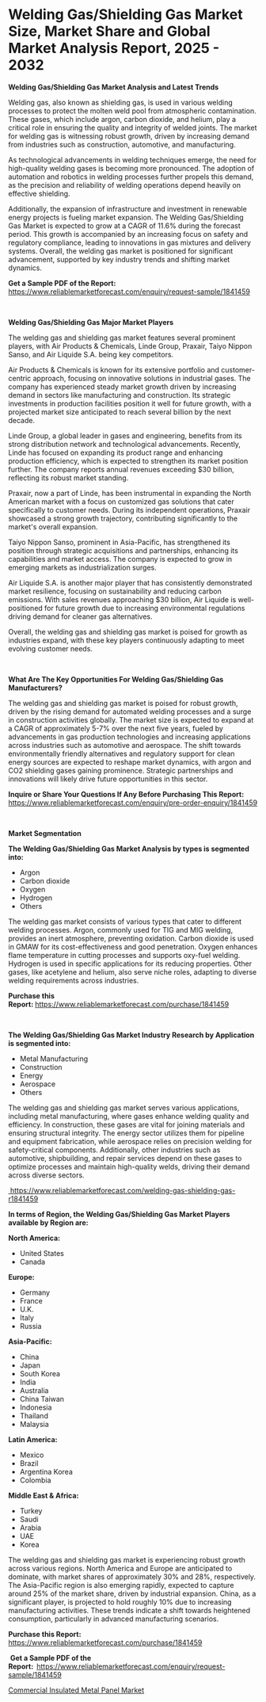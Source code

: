 <p><h1>Welding Gas/Shielding Gas Market Size, Market Share and Global Market Analysis Report, 2025 - 2032</h1></p><p><strong>Welding Gas/Shielding Gas Market Analysis and Latest Trends</strong></p>
<p><p>Welding gas, also known as shielding gas, is used in various welding processes to protect the molten weld pool from atmospheric contamination. These gases, which include argon, carbon dioxide, and helium, play a critical role in ensuring the quality and integrity of welded joints. The market for welding gas is witnessing robust growth, driven by increasing demand from industries such as construction, automotive, and manufacturing. </p><p>As technological advancements in welding techniques emerge, the need for high-quality welding gases is becoming more pronounced. The adoption of automation and robotics in welding processes further propels this demand, as the precision and reliability of welding operations depend heavily on effective shielding. </p><p>Additionally, the expansion of infrastructure and investment in renewable energy projects is fueling market expansion. The Welding Gas/Shielding Gas Market is expected to grow at a CAGR of 11.6% during the forecast period. This growth is accompanied by an increasing focus on safety and regulatory compliance, leading to innovations in gas mixtures and delivery systems. Overall, the welding gas market is positioned for significant advancement, supported by key industry trends and shifting market dynamics.</p></p>
<p><strong>Get a Sample PDF of the Report:&nbsp;</strong> <a href="https://www.reliablemarketforecast.com/enquiry/request-sample/1841459?utm_campaign=2247&utm_medium=2&utm_source=Github&utm_content=ia&utm_term=03022025&utm_id=welding-gasshielding-gas">https://www.reliablemarketforecast.com/enquiry/request-sample/1841459</a></p>
<p>&nbsp;</p>
<p><strong>Welding Gas/Shielding Gas Major Market Players</strong></p>
<p><p>The welding gas and shielding gas market features several prominent players, with Air Products & Chemicals, Linde Group, Praxair, Taiyo Nippon Sanso, and Air Liquide S.A. being key competitors. </p><p>Air Products & Chemicals is known for its extensive portfolio and customer-centric approach, focusing on innovative solutions in industrial gases. The company has experienced steady market growth driven by increasing demand in sectors like manufacturing and construction. Its strategic investments in production facilities position it well for future growth, with a projected market size anticipated to reach several billion by the next decade.</p><p>Linde Group, a global leader in gases and engineering, benefits from its strong distribution network and technological advancements. Recently, Linde has focused on expanding its product range and enhancing production efficiency, which is expected to strengthen its market position further. The company reports annual revenues exceeding $30 billion, reflecting its robust market standing.</p><p>Praxair, now a part of Linde, has been instrumental in expanding the North American market with a focus on customized gas solutions that cater specifically to customer needs. During its independent operations, Praxair showcased a strong growth trajectory, contributing significantly to the market's overall expansion.</p><p>Taiyo Nippon Sanso, prominent in Asia-Pacific, has strengthened its position through strategic acquisitions and partnerships, enhancing its capabilities and market access. The company is expected to grow in emerging markets as industrialization surges.</p><p>Air Liquide S.A. is another major player that has consistently demonstrated market resilience, focusing on sustainability and reducing carbon emissions. With sales revenues approaching $30 billion, Air Liquide is well-positioned for future growth due to increasing environmental regulations driving demand for cleaner gas alternatives.</p><p>Overall, the welding gas and shielding gas market is poised for growth as industries expand, with these key players continuously adapting to meet evolving customer needs.</p></p>
<p>&nbsp;</p>
<p><strong>What Are The Key Opportunities For Welding Gas/Shielding Gas Manufacturers?</strong></p>
<p><p>The welding gas and shielding gas market is poised for robust growth, driven by the rising demand for automated welding processes and a surge in construction activities globally. The market size is expected to expand at a CAGR of approximately 5-7% over the next five years, fueled by advancements in gas production technologies and increasing applications across industries such as automotive and aerospace. The shift towards environmentally friendly alternatives and regulatory support for clean energy sources are expected to reshape market dynamics, with argon and CO2 shielding gases gaining prominence. Strategic partnerships and innovations will likely drive future opportunities in this sector.</p></p>
<p><strong>Inquire or Share Your Questions If Any Before Purchasing This Report:</strong> <a href="https://www.reliablemarketforecast.com/enquiry/pre-order-enquiry/1841459?utm_campaign=2247&utm_medium=2&utm_source=Github&utm_content=ia&utm_term=03022025&utm_id=welding-gasshielding-gas">https://www.reliablemarketforecast.com/enquiry/pre-order-enquiry/1841459</a></p>
<p>&nbsp;</p>
<p><strong>Market Segmentation</strong></p>
<p><strong>The Welding Gas/Shielding Gas Market Analysis by types is segmented into:</strong></p>
<p><ul><li>Argon</li><li>Carbon dioxide</li><li>Oxygen</li><li>Hydrogen</li><li>Others</li></ul></p>
<p><p>The welding gas market consists of various types that cater to different welding processes. Argon, commonly used for TIG and MIG welding, provides an inert atmosphere, preventing oxidation. Carbon dioxide is used in GMAW for its cost-effectiveness and good penetration. Oxygen enhances flame temperature in cutting processes and supports oxy-fuel welding. Hydrogen is used in specific applications for its reducing properties. Other gases, like acetylene and helium, also serve niche roles, adapting to diverse welding requirements across industries.</p></p>
<p><strong>Purchase this Report:&nbsp;</strong><a href="https://www.reliablemarketforecast.com/purchase/1841459?utm_campaign=2247&utm_medium=2&utm_source=Github&utm_content=ia&utm_term=03022025&utm_id=welding-gasshielding-gas">https://www.reliablemarketforecast.com/purchase/1841459</a></p>
<p>&nbsp;</p>
<p><strong>The Welding Gas/Shielding Gas Market Industry Research by Application is segmented into:</strong></p>
<p><ul><li>Metal Manufacturing</li><li>Construction</li><li>Energy</li><li>Aerospace</li><li>Others</li></ul></p>
<p><p>The welding gas and shielding gas market serves various applications, including metal manufacturing, where gases enhance welding quality and efficiency. In construction, these gases are vital for joining materials and ensuring structural integrity. The energy sector utilizes them for pipeline and equipment fabrication, while aerospace relies on precision welding for safety-critical components. Additionally, other industries such as automotive, shipbuilding, and repair services depend on these gases to optimize processes and maintain high-quality welds, driving their demand across diverse sectors.</p></p>
<p><a href="https://www.reliablemarketforecast.com/welding-gas-shielding-gas-r1841459?utm_campaign=2247&utm_medium=2&utm_source=Github&utm_content=ia&utm_term=03022025&utm_id=welding-gasshielding-gas">&nbsp;https://www.reliablemarketforecast.com/welding-gas-shielding-gas-r1841459</a></p>
<p><strong>In terms of Region, the Welding Gas/Shielding Gas Market Players available by Region are:</strong></p>
<p>
    <p> <strong> North America: </strong>
        <ul>
            <li>United States</li>
            <li>Canada</li>
        </ul>
        </p> 
    <p> <strong> Europe: </strong>
        <ul>
            <li>Germany</li>
            <li>France</li>
            <li>U.K.</li>
            <li>Italy</li>
            <li>Russia</li>
        </ul>
        </p> 
    <p> <strong> Asia-Pacific: </strong>
        <ul>
            <li>China</li>
            <li>Japan</li>
            <li>South Korea</li>
            <li>India</li>
            <li>Australia</li>
            <li>China Taiwan</li>
            <li>Indonesia</li>
            <li>Thailand</li>
            <li>Malaysia</li>
        </ul>
        </p> 
    <p> <strong> Latin America: </strong>
        <ul>
            <li>Mexico</li>
            <li>Brazil</li>
            <li>Argentina Korea</li>
            <li>Colombia</li>
        </ul>
        </p> 
    <p> <strong> Middle East & Africa: </strong>
        <ul>
            <li>Turkey</li>
            <li>Saudi</li>
            <li>Arabia</li>
            <li>UAE</li>
            <li>Korea</li>
        </ul>
    </p>
    </p>
<p><p>The welding gas and shielding gas market is experiencing robust growth across various regions. North America and Europe are anticipated to dominate, with market shares of approximately 30% and 28%, respectively. The Asia-Pacific region is also emerging rapidly, expected to capture around 25% of the market share, driven by industrial expansion. China, as a significant player, is projected to hold roughly 10% due to increasing manufacturing activities. These trends indicate a shift towards heightened consumption, particularly in advanced manufacturing scenarios.</p></p>
<p><strong>Purchase this Report: </strong><a href="https://www.reliablemarketforecast.com/purchase/1841459?utm_campaign=2247&utm_medium=2&utm_source=Github&utm_content=ia&utm_term=03022025&utm_id=welding-gasshielding-gas">https://www.reliablemarketforecast.com/purchase/1841459</a></p>
<p>&nbsp;<strong>Get a Sample PDF of the Report:&nbsp;&nbsp;</strong><a href="https://www.reliablemarketforecast.com/enquiry/request-sample/1841459?utm_campaign=2247&utm_medium=2&utm_source=Github&utm_content=ia&utm_term=03022025&utm_id=welding-gasshielding-gas">https://www.reliablemarketforecast.com/enquiry/request-sample/1841459</a></p>
<p><strong></strong></p>
<p><p><a href="https://github.com/bensemilia864/Market-Research-Report-List-1/blob/main/commercial-insulated-metal-panel-market.md?utm_campaign=2247&utm_medium=2&utm_source=Github&utm_content=ia&utm_term=03022025&utm_id=welding-gasshielding-gas">Commercial Insulated Metal Panel Market</a></p></p>
